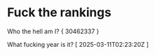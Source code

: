 # Fuck the rankings

Who the hell am I?
{ 30462337 }

What fucking year is it?
[ 2025-03-11T02:23:20Z ]
